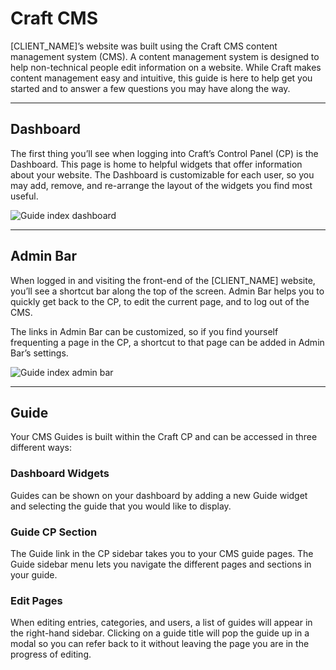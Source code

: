# Craft CMS

[CLIENT_NAME]&rsquo;s website was built using the Craft CMS content management system (CMS). A content management system is designed to help non-technical people edit information on a website. While Craft makes content management easy and intuitive, this guide is here to help get you started and to answer a few questions you may have along the way.

---

## Dashboard

<grid grid-type="2-column">
  <div>
    <p>The first thing you&rsquo;ll see when logging into Craft&rsquo;s Control Panel (CP) is the Dashboard. This page is home to helpful widgets that offer information about your website. The Dashboard is customizable for each user, so you may add, remove, and re-arrange the layout of the widgets you find most useful.</p>
  </div>
  <div>
    <img data-lazy-load data-src='[GUIDE_VOLUME_PATH]/index-dashboard.png' alt='Guide index dashboard'>
  </div>
</grid>

---

## Admin Bar

<grid grid-type="2-column">
  <div>
    <p>When logged in and visiting the front-end of the [CLIENT_NAME] website, you&rsquo;ll see a shortcut bar along the top of the screen. Admin Bar helps you to quickly get back to the CP, to edit the current page, and to log out of the CMS.</p>
    <p>The links in Admin Bar can be customized, so if you find yourself frequenting a page in the CP, a shortcut to that page can be added in Admin Bar&rsquo;s settings.</p>
  </div>
  <div>
    <img data-lazy-load data-src='[GUIDE_VOLUME_PATH]/index-admin-bar.png' alt='Guide index admin bar'>
  </div>
</grid>

---

## Guide

Your CMS Guides is built within the Craft CP and can be accessed in three different ways:

<grid grid-type="3-column">
  <div>
    <h3>Dashboard Widgets</h3>
    <p>Guides can be shown on your dashboard by adding a new Guide widget and selecting the guide that you would like to display.</p>
  </div>
  <div>
    <h3>Guide CP Section</h3>
    <p>The Guide link in the CP sidebar takes you to your CMS guide pages. The Guide sidebar menu lets you navigate the different pages and sections in your guide.</p>
  </div>
  <div>
    <h3>Edit Pages</h3>
    <p>When editing entries, categories, and users, a list of guides will appear in the right-hand sidebar. Clicking on a guide title will pop the guide up in a modal so you can refer back to it without leaving the page you are in the progress of editing.</p>
  </div>
</grid>